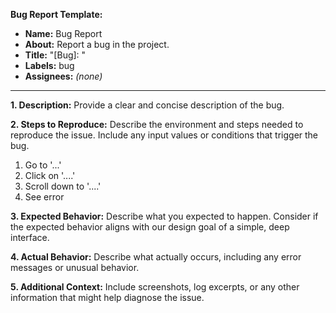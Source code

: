 **Bug Report Template:**

- **Name:** Bug Report  
- **About:** Report a bug in the project.  
- **Title:** "[Bug]: "  
- **Labels:** bug  
- **Assignees:** *(none)*

---
**1. Description:**
Provide a clear and concise description of the bug.

**2. Steps to Reproduce:**
Describe the environment and steps needed to reproduce the issue. Include any input values or conditions that trigger the bug.
1. Go to '...'
2. Click on '....'
3. Scroll down to '....'
4. See error


**3. Expected Behavior:**
Describe what you expected to happen. Consider if the expected behavior aligns with our design goal of a simple, deep interface.

**4. Actual Behavior:**
Describe what actually occurs, including any error messages or unusual behavior.

**5. Additional Context:**
Include screenshots, log excerpts, or any other information that might help diagnose the issue.

